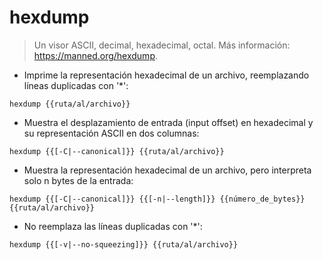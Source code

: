 # hexdump

> Un visor ASCII, decimal, hexadecimal, octal.
> Más información: <https://manned.org/hexdump>.

- Imprime la representación hexadecimal de un archivo, reemplazando líneas duplicadas con '*':

`hexdump {{ruta/al/archivo}}`

- Muestra el desplazamiento de entrada (input offset) en hexadecimal y su representación ASCII en dos columnas:

`hexdump {{[-C|--canonical]}} {{ruta/al/archivo}}`

- Muestra la representación hexadecimal de un archivo, pero interpreta solo n bytes de la entrada:

`hexdump {{[-C|--canonical]}} {{[-n|--length]}} {{número_de_bytes}} {{ruta/al/archivo}}`

- No reemplaza las líneas duplicadas con '*':

`hexdump {{[-v|--no-squeezing]}} {{ruta/al/archivo}}`
